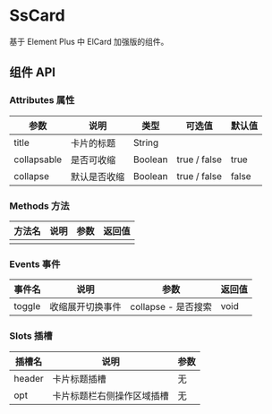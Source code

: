 # SsCard

基于 Element Plus 中 ElCard 加强版的组件。

## 组件 API

### Attributes 属性

| 参数 | 说明 | 类型 | 可选值 | 默认值 |
|  ----  | ----  | ----  | ----  | ----  |
| title | 卡片的标题 | String |  | |
| collapsable | 是否可收缩 | Boolean | true / false | true |
| collapse | 默认是否收缩 | Boolean | true / false | false |

### Methods 方法

| 方法名 | 说明 | 参数 | 返回值 |
|  ----  | ----  | ----  | ----  |
|  |  |  |  |

### Events 事件

| 事件名 | 说明 | 参数 | 返回值 |
|  ----  | ----  | ----  | ----  |
| toggle | 收缩展开切换事件 | collapse - 是否搜索 | void |

### Slots 插槽

| 插槽名 | 说明 | 参数 |
|  ----  | ----  | ----  |
| header | 卡片标题插槽 | 无 |
| opt | 卡片标题栏右侧操作区域插槽 | 无 |
